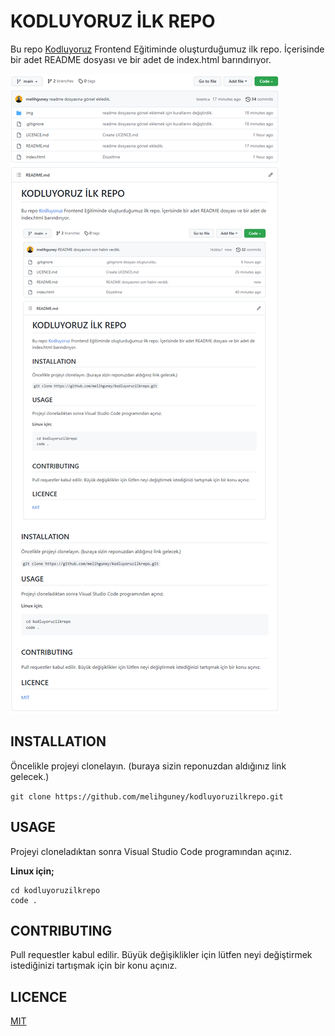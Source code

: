 # KODLUYORUZ İLK REPO

Bu repo [Kodluyoruz](https://www.kodluyoruz.org) Frontend Eğitiminde oluşturduğumuz ilk repo. İçerisinde bir adet README dosyası ve bir adet de index.html barındırıyor.

![Görsel](img/img-repo.png)

## INSTALLATION

Öncelikle projeyi clonelayın. (buraya sizin reponuzdan aldığınız link gelecek.)

`git clone https://github.com/melihguney/kodluyoruzilkrepo.git`

## USAGE

Projeyi cloneladıktan sonra Visual Studio Code programından açınız.

**Linux için;**

```
cd kodluyoruzilkrepo
code .
``` 

## CONTRIBUTING

Pull requestler kabul edilir. Büyük değişiklikler için lütfen neyi değiştirmek istediğinizi tartışmak için bir konu açınız.

## LICENCE

[MIT](https://choosealicense.com/licenses/mit/)